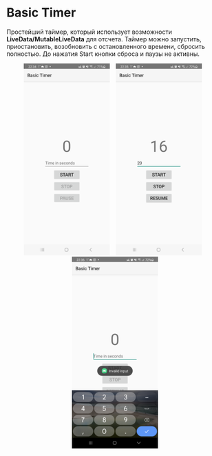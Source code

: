 # Basic Timer

Простейший таймер, который использует возможности **LiveData/MutableLiveData** для отсчета.
Таймер можно запустить, приостановить, возобновить с остановленного времени, сбросить полностью. 
До нажатия Start кнопки сброса и паузы не активны.

<p style="text-align:center;">
  <img src="screenshots/1.png" width="200" style="margin-right: 10px;">
  <img src="screenshots/2.png" width="200" style="margin-right: 10px;">
  <img src="screenshots/3.png" width="200">
</p>